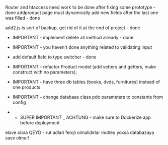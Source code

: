 Router and htaccess need work to be done after fixing some prototype -done
addproduct page must dynamically add new fields after the last one was filled - done

add2.js is sort of backup, get rid of it at the end of project - done


- IMPORTANT - implement delete all method already - done
- IMPORTANT - you haven't done anything related to validating input
- add default field to type switcher - done
- IMPORTANT - refactor Product model (add setters and getters, make construct with no parameters);
- IMPORTANT - have three db tables (books, dvds, furnitures) instead of one products
- IMPORTANT - change database class pdo parameters to constants from config

- - SUPER IMPORTANT _ ACHTUNG - make sure to Dockerize app before deployment


elave olara QEYD - rut adlari ferqli olmalidirlar mutleq yoxsa databazaya save olmur!
